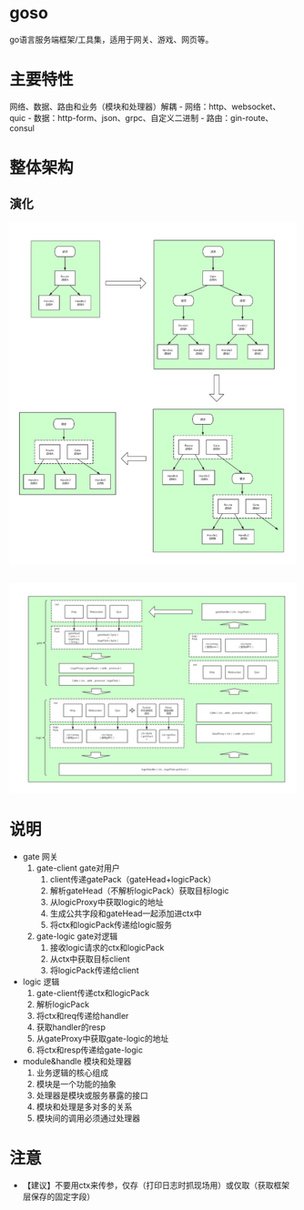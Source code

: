 # goso

go语言服务端框架/工具集，适用于网关、游戏、网页等。

# 主要特性

网络、数据、路由和业务（模块和处理器）解耦
    - 网络：http、websocket、quic
    - 数据：http-form、json、grpc、自定义二进制
    - 路由：gin-route、consul

# 整体架构

## 演化
![](/docs/jpg/演化.jpg)

## 
![](/docs/jpg/架构.jpg)

# 说明
- gate 网关
    1. gate-client gate对用户
        1. client传递gatePack（gateHead+logicPack）
        2. 解析gateHead（不解析logicPack）获取目标logic
        3. 从logicProxy中获取logic的地址
        4. 生成公共字段和gateHead一起添加进ctx中
        5. 将ctx和logicPack传递给logic服务
    2. gate-logic gate对逻辑
        1. 接收logic请求的ctx和logicPack
        2. 从ctx中获取目标client
        3. 将logicPack传递给client
- logic 逻辑
    1. gate-client传递ctx和logicPack
    1. 解析logicPack
    2. 将ctx和req传递给handler
    3. 获取handler的resp
    4. 从gateProxy中获取gate-logic的地址
    5. 将ctx和resp传递给gate-logic
- module&handle 模块和处理器
    1. 业务逻辑的核心组成
    2. 模块是一个功能的抽象
    3. 处理器是模块或服务暴露的接口
    4. 模块和处理是多对多的关系
    5. 模块间的调用必须通过处理器

# 注意
- 【建议】不要用ctx来传参，仅存（打印日志时抓现场用）或仅取（获取框架层保存的固定字段）
